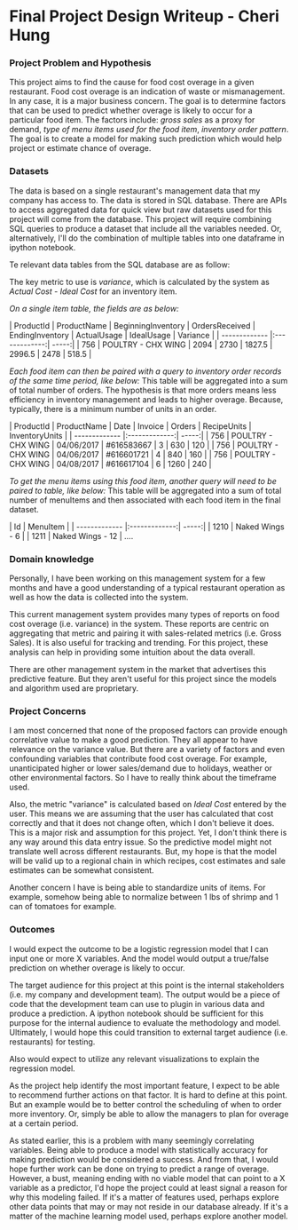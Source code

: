 # Final Project Design Writeup - Cheri Hung

### Project Problem and Hypothesis

This project aims to find the cause for food cost overage in a given restaurant. Food cost overage is an indication of waste or mismanagement. In any case, it is a major business concern. The goal is to determine factors that can be used to predict whether overage is likely to occur for a particular food item. The factors include: _gross sales_ as a proxy for demand, _type of menu items used for the food item_, _inventory order pattern_. The goal is to create a model for making such prediction which would help project or estimate chance of overage.

### Datasets

The data is based on a single restaurant's management data that my company has access to. The data is stored in SQL database. There are APIs to access aggregated data for quick view but raw datasets used for this project will come from the database. This project will require combining SQL queries to produce a dataset that include all the variables needed. Or, alternatively, I'll do the combination of multiple tables into one dataframe in ipython notebook.

Te relevant data tables from the SQL database are as follow:

The key metric to use is *variance*, which is calculated by the system as *Actual Cost - Ideal Cost* for an inventory item.

*On a single item table, the fields are as below:*

| ProductId | ProductName | BeginningInventory  | OrdersReceived | EndingInventory | ActualUsage | IdealUsage | Variance |
| ------------- |:-------------:| -----:|
| 756 | POULTRY - CHX WING | 2094 | 2730 | 1827.5 | 2996.5 | 2478 | 518.5 |

*Each food item can then be paired with a query to inventory order records of the same time period, like below:*
This table will be aggregated into a sum of total number of orders. The hypothesis is that more orders means less efficiency in inventory management and leads to higher overage. Because, typically, there is a minimum number of units in an order.

| ProductId | ProductName | Date  | Invoice | Orders | RecipeUnits | InventoryUnits |
| ------------- |:-------------:| -----:|
| 756 | POULTRY - CHX WING | 04/06/2017 | #616583667 | 3 | 630 | 120 |
| 756 | POULTRY - CHX WING | 04/06/2017 | #616601721 | 4 | 840 | 160 |
| 756 | POULTRY - CHX WING | 04/08/2017 | #616617104 | 6 | 1260 | 240 |

*To get the menu items using this food item, another query will need to be paired to table, like below:*
This table will be aggregated into a sum of total number of menuItems and then associated with each food item in the final dataset.

| Id | MenuItem |
| ------------- |:-------------:| -----:|
| 1210 | Naked Wings - 6 |
| 1211 | Naked Wings - 12 |
....

### Domain knowledge

Personally, I have been working on this management system for a few months and have a good understanding of a typical restaurant operation as well as how the data is collected into the system.

This current management system provides many types of reports on food cost overage (i.e. variance) in the system. These reports are centric on aggregating that metric and pairing it with sales-related metrics (i.e. Gross Sales). It is also useful for tracking and trending. For this project, these analysis can help in providing some intuition about the data overall.

There are other management system in the market that advertises this predictive feature. But they aren't useful for this project since the models and algorithm used are proprietary.

### Project Concerns

I am most concerned that none of the proposed factors can provide enough correlative value to make a good prediction. They all appear to have relevance on the variance value. But there are a variety of factors and even confounding variables that contribute food cost overage. For example, unanticipated higher or lower sales/demand due to holidays, weather or other environmental factors. So I have to really think about the timeframe used.

Also, the metric "variance" is calculated based on _Ideal Cost_ entered by the user. This means we are assuming that the user has calculated that cost correctly and that it does not change often, which I don't believe it does. This is a major risk and assumption for this project. Yet, I don't think there is any way around this data entry issue. So the predictive model might not translate well across different restaurants. But, my hope is that the model will be valid up to a regional chain in which recipes, cost estimates and sale estimates can be somewhat consistent.

Another concern I have is being able to standardize units of items. For example, somehow being able to normalize between 1 lbs of shrimp and 1 can of tomatoes for example.

### Outcomes

I would expect the outcome to be a logistic regression model that I can input one or more X variables. And the model would output a true/false prediction on whether overage is likely to occur.  

The target audience for this project at this point is the internal stakeholders (i.e. my company and development team). The output would be a piece of code that the development team can use to plugin in various data and produce a prediction. A ipython notebook should be sufficient for this purpose for the internal audience to evaluate the methodology and model. Ultimately, I would hope this could transition to external target audience (i.e. restaurants) for testing.

Also would expect to utilize any relevant visualizations to explain the regression model.

As the project help identify the most important feature, I expect to be able to recommend further actions on that factor. It is hard to define at this point. But an example would be to better control the scheduling of when to order more inventory. Or, simply be able to allow the managers to plan for overage at a certain period.

As stated earlier, this is a problem with many seemingly correlating variables. Being able to produce a model with statistically accuracy for making prediction would be considered a success. And from that, I would hope further work can be done on trying to predict a range of overage. However, a bust, meaning ending with no viable model that can point to a X variable as a predictor, I'd hope the project could at least signal a reason for why this modeling failed. If it's a matter of features used, perhaps explore other data points that may or may not reside in our database already. If it's a matter of the machine learning model used, perhaps explore another model.
